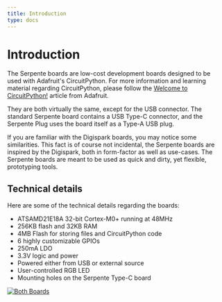 ```yaml
---
title: Introduction
type: docs
---
```


# Introduction

The Serpente boards are low-cost development boards designed to be used with Adafruit's CircuitPython. For more information and learning material regarding CircuitPython, please follow the [Welcome to CircuitPython!](https://learn.adafruit.com/welcome-to-circuitpython/overview) article from Adafruit.

They are both virtually the same, except for the USB connector. The standard Serpente board contains a USB Type-C connector, and the Serpente Plug uses the board itself as a Type-A USB plug.

If you are familiar with the Digispark boards, you may notice some similarities. This fact is of course not incidental, the Serpente boards are inspired by the Digispark, both in form-factor as well as use-cases. The Serpente boards are meant to be used as quick and dirty, yet flexible, prototyping tools.

## Technical details

Here are some of the technical details regarding the boards:

- ATSAMD21E18A 32-bit Cortex-M0+ running at 48MHz
- 256KB flash and 32KB RAM
- 4MB Flash for storing files and CircuitPython code
- 6 highly customizable GPIOs
- 250mA LDO
- 3.3V logic and power
- Powered either from USB or external source
- User-controlled RGB LED
- Mounting holes on the Serpente Type-C board

[![Both Boards](/both_boards_small.jpg)](/both_boards.jpg)